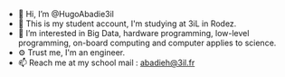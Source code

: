 - 👋 Hi, I’m @HugoAbadie3il
- 🏫 This is my student account, I'm studying at 3iL in Rodez.
- 👀 I’m interested in Big Data, hardware programming, low-level programming, on-board computing and computer applies to science.
- ⚙️ Trust me, I'm an engineer.
- 📫 Reach me at my school mail : abadieh@3il.fr

<!---
HugoAbadie3il/HugoAbadie3il is a ✨ special ✨ repository because its `README.md` (this file) appears on your GitHub profile.
You can click the Preview link to take a look at your changes.
--->
